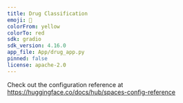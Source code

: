 ```yaml
---
title: Drug Classification
emoji: 💊
colorFrom: yellow
colorTo: red
sdk: gradio
sdk_version: 4.16.0
app_file: App/drug_app.py
pinned: false
license: apache-2.0
---
```


Check out the configuration reference at https://huggingface.co/docs/hub/spaces-config-reference
